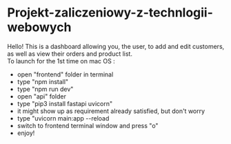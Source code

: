 # Projekt-zaliczeniowy-z-technlogii-webowych <br>
Hello! This is a dashboard allowing you, the user, to add and edit customers, as well as view their orders and product list. <br>
To launch for the 1st time on mac OS : <br>
- open "frontend" folder in terminal <br>
- type "npm install"<br>
- type "npm run dev"<br>
- open "api" folder <br>
- type "pip3 install fastapi uvicorn"<br>
- it might show up as requirement already satisfied, but don't worry<br>
- type "uvicorn main:app --reload<br>
- switch to frontend terminal window and press "o"<br>
- enjoy!
